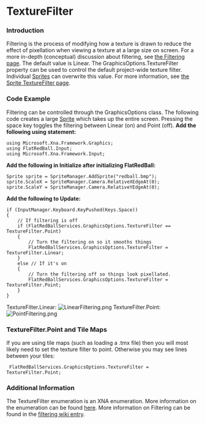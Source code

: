 # TextureFilter

### Introduction

Filtering is the process of modifying how a texture is drawn to reduce the effect of pixellation when viewing a texture at a large size on screen. For a more in-depth (conceptual) discussion about filtering, see [the Filtering page](../../../../frb/docs/index.php). The default value is Linear. The GraphicsOptions.TextureFilter property can be used to control the default project-wide texture filter. Individual [Sprites](../../../../frb/docs/index.php) can overwrite this value. For more information, see [the Sprite TextureFilter page](../../../../frb/docs/index.php).

### Code Example

Filtering can be controlled through the GraphicsOptions class. The following code creates a large [Sprite](../../../../frb/docs/index.php) which takes up the entire screen. Pressing the space key toggles the filtering between Linear (on) and Point (off). **Add the following using statement:**

```
using Microsoft.Xna.Framework.Graphics;
using FlatRedBall.Input;
using Microsoft.Xna.Framework.Input;
```

**Add the following in Initialize after initializing FlatRedBall:**

```
Sprite sprite = SpriteManager.AddSprite("redball.bmp");
sprite.ScaleX = SpriteManager.Camera.RelativeXEdgeAt(0);
sprite.ScaleY = SpriteManager.Camera.RelativeYEdgeAt(0);
```

**Add the following to Update:**

```
if (InputManager.Keyboard.KeyPushed(Keys.Space))
{
    // If filtering is off
    if (FlatRedBallServices.GraphicsOptions.TextureFilter == TextureFilter.Point)
    {
        // Turn the filtering on so it smooths things
        FlatRedBallServices.GraphicsOptions.TextureFilter = TextureFilter.Linear;
    }
    else // If it's on
    {
        // Turn the filtering off so things look pixellated.
        FlatRedBallServices.GraphicsOptions.TextureFilter = TextureFilter.Point;
    }
}
```

TextureFilter.Linear: ![LinearFiltering.png](../../../../.gitbook/assets/migrated\_media-LinearFiltering.png) TextureFilter.Point: ![PointFiltering.png](../../../../.gitbook/assets/migrated\_media-PointFiltering.png)

### TextureFilter.Point and Tile Maps

If you are using tile maps (such as loading a .tmx file) then you will most likely need to set the texture filter to point. Otherwise you may see lines between your tiles:

```
 FlatRedBallServices.GraphicsOptions.TextureFilter = TextureFilter.Point;
```

### Additional Information

The TextureFilter enumeration is an XNA enumeration. More information on the enumeration can be found [here](http://msdn.microsoft.com/en-us/library/microsoft.xna.framework.graphics.texturefilter.aspx). More information on Filtering can be found in the [filtering wiki entry](../../../../frb/docs/index.php).
